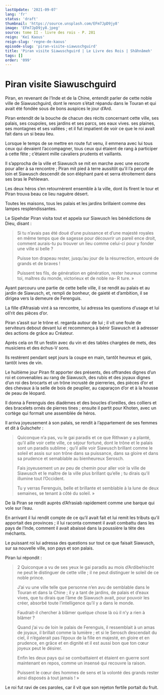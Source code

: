 ```yaml
---
lastUpdate: '2021-09-07'
lang: 'fr'
status: 'draft'
thumbnail: 'https://source.unsplash.com/EFm7JpD9jy8'
image: 'EFm7JpD9jy8.jpeg'
source: tome II - livre des rois - P. 281
reign: 'Keï Kaous'
reign-slug: 'regne-de-kaous'
episode-slug: 'piran-visite-siawuschguird'
title: 'Piran visite Siawuschguird | Le Livre des Rois | Shâhnâmeh'
tags: []
order: '099'
---
```


<!-- LTeX: language=fr -->

# Piran visite Siawuschguird

Piran, en revenant de l’Inde et de la Chine, entendit parler de cette noble ville de Siawuschguird, dont le renom s’était répandu dans le Touran et qui avait été fondée sous de bons auspices le jour d’Ard.

Piran entendit de la bouche de chacun des récits concernant cette ville, ses palais, ses coupoles, ses jardins et ses parcs, ses eaux vives. ses plaines, ses montagnes et ses vallées ; et il fut impatient de voir ce que le roi avait fait dans un si beau lieu.

Lorsque le temps de se mettre en route fut venu, il emmena avec lui tous ceux qui devaient l’accompagner, tous ceux qui étaient de rang à participer à cette fête ; c’étaient mille cavaliers prudents et vaillants.

Il s’approcha de la ville et Siawusch se mit en marche avec une escorte pour aller à sa rencontre ; Piran mit pied à terre aussitôt qu’il l’a perçut de loin et Siawusch descendit de son éléphant paré et serra étroitement dans ses bras le Pehlewan.

Les deux héros s’en retournèrent ensemble à la ville, dont ils firent le tour et Piran trouva beau ce lieu naguère désert.

Toutes les maisons, tous les palais et les jardins brillaient comme des lampes resplendissantes.

Le Sipehdar Piran visita tout et appela sur Siawusch les bénédictions de Dieu, disant :

> Si tu n’avais pas été doué d’une puissance et d’une majesté royales en même temps que de sagesse pour découvrir un pareil ence droit, comment aurais-tu pu trouver un lieu comme celui-ci pour y fonder une ville si belle ?
>
> Puisse ton drapeau rester, jusqu’au jour de la résurrection, entouré de grands et de braves !
>
> Puissent tes fils, de génération en génération, rester heureux comme toi, maîtres du monde, victorieux et de noble na-
> R ture. »

Ayant parcouru une partie de cette belle ville, il se rendit au palais et au jardin de Siawusch, et, rempli de bonheur, de gaieté et d’ambition, il se dirigea vers la demeure de Ferenguis.

La fille d’Afrasiab vint à sa rencontre, lui adressa les questions d’usage et lui oll’rit des pièces d’or.

Piran s’assit sur le trône el. regarda autour de lui ; il vit une foule de serviteurs debout devant lui et recommença à bénir Siawusch et à adresser des actions de grâce au Créateur.

Après cela on fit un festin avec du vin et des tables chargées de mets, des musiciens et des échus-V sons.

Ils restèrent pendant sept jours la coupe en main, tantôt heureux et gais, tantôt ivres de vin.

Le huitième jour Piran fit apporter des présents, des offrandes dignes d’un roi et convenables au rang de Siawusch, des rubis et des joyaux dignes d’un roi des brocarts et un trône incrusté de pierreries, des pièces d’or et des chevaux à la selle de bois de peuplier, au caparaçon d’or et à la housse de peau de léopard.

Il donna à Ferenguis des diadèmes et des boucles d’oreilles, des colliers et des bracelets ornés de pierres tines ; ensuite il partit pour Khoten, avec un cortège qui formait une assemblée de héros.

Il arriva joyeusement à son palais, se rendit à l’appartement de ses femmes et dit à Gulschehr :

> Quiconque n’a pas, vu le gai paradis et ce que Rithwan y a planté, qu’il aille voir cette ville, ce séjour fortuné, dont le trône et le palais sont un paradis sublime ; qu’il aille voir Siawusch brillant comme le soleil et assis sur son trône dans sa puissance, dans sa gloire et dans sa prudence et semablable au bienheureux Serosch.
>
> Fais joyeusement un av peu de chemin pour aller voir la ville de Siawusch et le maître de la ville plus brillant qu’elle ; tu dirais qu’il illumine tout l’Occident.
>
> Tu y verras Ferenguis, belle et brillante et semblable à la lune de deux semaines, se tenant à côté du soleil. »

De là Piran se rendit auprès d’Afrasiab rapidement comme une barque qui vole sur l’eau.

En arrivant il lui rendit compte de ce qu’il avait fait et lui remit les tributs qu’il apportait des provinces ; il lui raconta comment il avait combattu dans les pays de l’Inde, comment il avait abaissé dans la poussière la tête des méchants.

Le puissant roi lui adressa des questions sur tout ce que faisait Siawusch, sur sa nouvelle ville, son pays et son palais.

Piran lui répondit :

> 2
> Quiconque a vu de ses yeux le gai paradis au mois d’Ardibehischt ne peut le distinguer de cette ville ; il ne peut distinguer le soleil de ce noble prince.
>
> J’ai vu une ville telle que personne n’en avu de semblable dans le Touran et dans la Chine ; il y a tant de jardins, de palais et d’eaux vives, que tu dirais que l’âme de Siawusch avait, pour pouvoir les créer, absorbé toute l’intelligence qu’il y a dans le monde.
>
> Faudrait-il chercher à blâmer quelque chose là où il n’y a rien à blâmer ?
>
> Quand j’ai vu de loin le palais de Ferenguis, il ressemblait à un amas de joyaux, il brillait comme la lumière ; et si le Serosch descendait du ciel, il n’égalerait pas l’époux de la fille en majesté, en gloire et en prudence, en grâce et en dignité et il est aussi bon que ton cœur joyeux peut le désirer.
>
> Enfin les deux pays qui se combattaient et étaient en guerre sont maintenant en repos, comme un insensé qui recouvre la raison.
>
> Puissent le cœur des hommes de sens et la volonté des grands rester ainsi disposés à tout jamais ! »

Le roi fut ravi de ces paroles, car il vit que son rejeton fertile portait du fruit.

